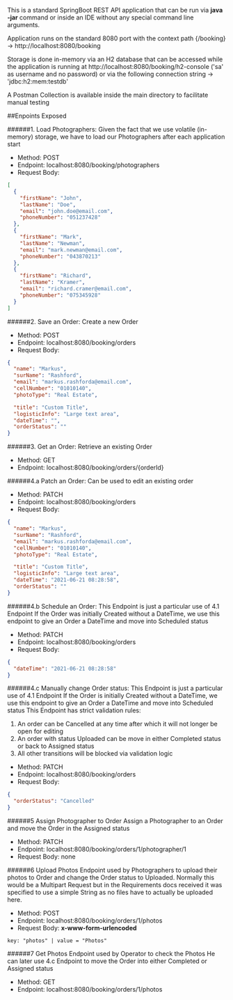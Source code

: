 
This is a standard SpringBoot REST API application that can be run via **java -jar** command or inside an IDE without any special command line arguments.

Application runs on the standard 8080 port with the context path {/booking} -> http://localhost:8080/booking

Storage is done in-memory via an H2 database that can be accessed while the application is running at http://localhost:8080/booking/h2-console ('sa' as username and no password)
or via the following connection string -> 'jdbc:h2:mem:testdb'

A Postman Collection is available inside the main directory to facilitate manual testing

##Enpoints Exposed

######1. Load Photographers:
Given the fact that we use volatile (in-memory) storage, we have to load our Photographers after each application start
- Method: POST
- Endpoint: localhost:8080/booking/photographers
- Request Body:
```json
[
  {
    "firstName": "John",
    "lastName": "Doe",
    "email": "john.doe@email.com",
    "phoneNumber": "051237428"
  },
  {
    "firstName": "Mark",
    "lastName": "Newman",
    "email": "mark.newman@email.com",
    "phoneNumber": "043870213"
  },
  {
    "firstName": "Richard",
    "lastName": "Kramer",
    "email": "richard.cramer@email.com",
    "phoneNumber": "075345928"
  }
]
```

######2. Save an Order:
Create a new Order
- Method: POST
- Endpoint: localhost:8080/booking/orders
- Request Body:
```json
{
  "name": "Markus",
  "surName": "Rashford",
  "email": "markus.rashforda@email.com",
  "cellNumber": "01010140",
  "photoType": "Real Estate",

  "title": "Custom Title",
  "logisticInfo": "Large text area",
  "dateTime": "",
  "orderStatus": ""
}
```
######3. Get an Order:
Retrieve an existing Order
- Method: GET
- Endpoint: localhost:8080/booking/orders/{orderId}


######4.a Patch an Order:
Can be used to edit an existing order

- Method: PATCH
- Endpoint: localhost:8080/booking/orders
- Request Body:
```json
{
  "name": "Markus",
  "surName": "Rashford",
  "email": "markus.rashforda@email.com",
  "cellNumber": "01010140",
  "photoType": "Real Estate",

  "title": "Custom Title",
  "logisticInfo": "Large text area",
  "dateTime": "2021-06-21 08:28:58",
  "orderStatus": ""
}
```

######4.b Schedule an Order:
This Endpoint is just a particular use of 4.1 Endpoint
If the Order was initially Created without a DateTime, we use this endpoint to give an Order a DateTime and move into Scheduled status

- Method: PATCH
- Endpoint: localhost:8080/booking/orders
- Request Body:
```json
{
  "dateTime": "2021-06-21 08:28:58"
}
```

######4.c Manually change Order status:
This Endpoint is just a particular use of 4.1 Endpoint
If the Order is initially Created without a DateTime, we use this endpoint to give an Order a DateTime and move into Scheduled status
This Endpoint has strict validation rules:
1. An order can be Cancelled at any time after which it will not longer be open for editing
2. An order with status Uploaded can be move in either Completed status or back to Assigned status
3. All other transitions will be blocked via validation logic

- Method: PATCH
- Endpoint: localhost:8080/booking/orders
- Request Body:
```json
{
  "orderStatus": "Cancelled"
}
```

######5 Assign Photographer to Order
Assign a Photographer to an Order and move the Order in the Assigned status
- Method: PATCH
- Endpoint: localhost:8080/booking/orders/1/photographer/1
- Request Body: none

######6 Upload Photos
Endpoint used by Photographers to upload their photos to Order and change the Order status to Uploaded.
Normally this would be a Multipart Request but in the Requirements docs received it was specified to use a simple String as no files have to actually be uploaded here.

- Method: POST
- Endpoint: localhost:8080/booking/orders/1/photos
- Request Body: **x-www-form-urlencoded**
```text
key: "photos" | value = "Photos"
```

######7 Get Photos
Endpoint used by Operator to check the Photos
He can later use 4.c Endpoint to move the Order into either Completed or Assigned status
- Method: GET
- Endpoint: localhost:8080/booking/orders/1/photos


